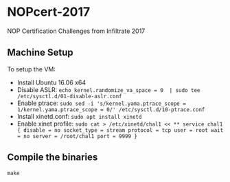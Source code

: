 # NOPcert-2017
NOP Certification Challenges from Infiltrate 2017

## Machine Setup

To setup the VM:

- Install Ubuntu 16.06 x64
- Disable ASLR: ```echo kernel.randomize_va_space = 0  | sudo tee /etc/sysctl.d/01-disable-aslr.conf ```
- Enable ptrace: ```sudo sed -i 's/kernel.yama.ptrace_scope = 1/kernel.yama.ptrace_scope = 0/' /etc/sysctl.d/10-ptrace.conf ```
- Install xinetd.conf: ```sudo apt install xinetd```
- Enable xinet profile: ```sudo cat > /etc/xinetd/chal1 << **
service chal1
{
		disable = no
		socket_type = stream
		protocol = tcp
		user = root
		wait = no
		server = /root/chal1
		port = 9999
}```

## Compile the binaries

```make```
